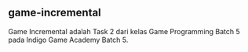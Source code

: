 ## game-incremental
Game Incremental adalah Task 2 dari kelas Game Programming Batch 5 pada Indigo Game Academy Batch 5.
